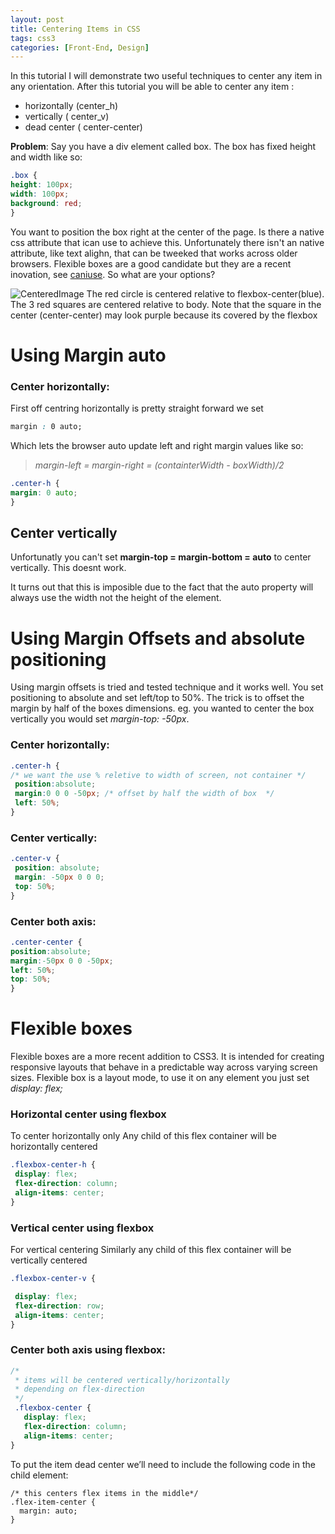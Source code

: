 ```yaml
---
layout: post
title: Centering Items in CSS
tags: css3
categories: [Front-End, Design]
---
```

In this tutorial I will demonstrate two useful techniques to center any item in any orientation. After this tutorial you will be able to center any item :

* horizontally (center_h)
* vertically ( center_v)
* dead center ( center-center)

**Problem**: Say you have a div element called box. The box has fixed height and width like so:

```css
.box {
height: 100px;
width: 100px;
background: red;
}
```

You want to position the box right at the center of the page. Is there a native css attribute that ican use to achieve this. Unfortunately there isn't an native attribute, like text alighn, that can be tweeked that works across older browsers. Flexible boxes are a good candidate but they are a recent inovation, see [caniuse](http://caniuse.com/felxiblebox).
So what are your options?

![CenteredImage]({{site.url}}/public/img/posts/11012015_centering.png)
The red circle is centered relative to flexbox-center(blue). The 3 red squares are centered relative to body. Note that the square in the center (center-center) may look purple because its covered by the flexbox

# Using Margin auto
### Center horizontally:

First off  centring horizontally is pretty straight forward  we set
```css
margin : 0 auto;
```

Which lets the browser auto update left and right margin values like so:
>*margin-left = margin-right = (containterWidth - boxWidth)/2*

```css
.center-h {
margin: 0 auto;
}
```

## Center vertically
Unfortunatly you can't set **margin-top = margin-bottom = auto** to center vertically. This doesnt work.

It turns out that this is imposible due to the fact that the auto property will always use the width not the height of the element.

# Using Margin Offsets and absolute positioning

Using margin offsets is tried and tested technique and it works well.
You set positioning to absolute and set left/top to 50%. The trick is to offset the margin by half of the boxes dimensions. eg. you wanted to center the box vertically you would set *margin-top: -50px*.

### Center horizontally:

```css
.center-h {
/* we want the use % reletive to width of screen, not container */
 position:absolute;
 margin:0 0 0 -50px; /* offset by half the width of box  */
 left: 50%;
}
```

### Center vertically:

```css
.center-v {
 position: absolute;
 margin: -50px 0 0 0;
 top: 50%;
}
```

### Center both axis:

```css
.center-center {
position:absolute;
margin:-50px 0 0 -50px;
left: 50%;
top: 50%;
}
```

# Flexible boxes

Flexible boxes are a more recent addition to CSS3. It is intended for creating responsive layouts that behave in a predictable way across varying screen sizes. Flexible box is a layout mode, to use it on any element you just set *display: flex;*

### Horizontal center using flexbox

To center horizontally only  Any child of this flex container will be horizontally centered

```css
.flexbox-center-h {
 display: flex;
 flex-direction: column;
 align-items: center;
}
```

### Vertical center using flexbox

For vertical centering  Similarly any child of this flex container will be vertically centered

```css
.flexbox-center-v {

 display: flex;
 flex-direction: row;
 align-items: center;
}
```

### Center both axis using flexbox:

```css
/*
 * items will be centered vertically/horizontally
 * depending on flex-direction
 */
 .flexbox-center {
   display: flex;
   flex-direction: column;
   align-items: center;
}
```
To put the item dead center we’ll need to include the following code in the child element:

```
/* this centers flex items in the middle*/
.flex-item-center {
  margin: auto;
}
```
